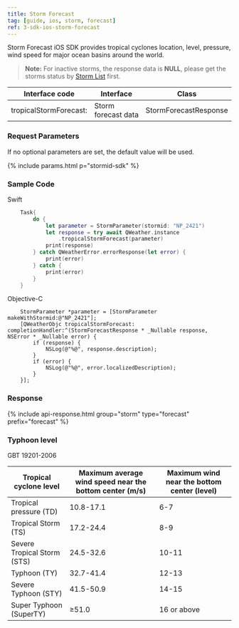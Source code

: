 ```yaml
---
title: Storm Forecast
tag: [guide, ios, storm, forecast]
ref: 3-sdk-ios-storm-forecast
---
```


Storm Forecast iOS SDK provides tropical cyclones location, level, pressure, wind speed for major ocean basins around the world.

> **Note:** For inactive storms, the response data is **NULL**, please get the storms status by [Storm List](/en/docs/ios-sdk/tropical-cyclone/ios-storm-list/) first.


| Interface code              | Interface     | Class                 |
| --------------------------- | ------------- | ---------------------- |
| tropicalStormForecast:      | Storm forecast data | StormForecastResponse |

### Request Parameters

If no optional parameters are set, the default value will be used.

{% include params.html p="stormid-sdk" %}

### Sample Code

Swift

```swift
    Task{
        do {
            let parameter = StormParameter(stormid: "NP_2421")
            let response = try await QWeather.instance
                .tropicalStormForecast(parameter)
            print(response)
        } catch QWeatherError.errorResponse(let error) {
            print(error)
        } catch {
            print(error)
        }
    }
```

Objective-C

```objc
    StormParameter *parameter = [StormParameter makeWithStormid:@"NP_2421"];
    [QWeatherObjc tropicalStormForecast: completionHandler:^(StormForecastResponse * _Nullable response, NSError * _Nullable error) {
        if (response) {
            NSLog(@"%@", response.description);
        }
        if (error) {
            NSLog(@"%@", error.localizedDescription);
        }
    }];
```
     
### Response

{% include api-response.html group="storm" type="forecast" prefix="forecast"  %}

### Typhoon level

GBT 19201-2006

| Tropical cyclone level | Maximum average wind speed near the bottom center (m/s) | Maximum wind near the bottom center (level) |
| ------------------- | ----------------------------- | ------------------------ |
| Tropical pressure (TD) | 10.8-17.1 | 6-7 |
| Tropical Storm (TS) | 17.2-24.4 | 8-9 |
| Severe Tropical Storm (STS) | 24.5-32.6 | 10-11 |
| Typhoon (TY) | 32.7-41.4 | 12-13 |
| Severe Typhoon (STY) | 41.5-50.9 | 14-15 |
| Super Typhoon (SuperTY) | ≥51.0 | 16 or above |